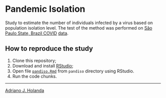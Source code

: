 # Pandemic Isolation

Study to estimate the number of individuals infected by a virus based 
on population isolation level. The test of the method was performed on 
[São Paulo State, Brazil COVID](https://www.saopaulo.sp.gov.br/coronavirus/) 
[data](https://github.com/seade-R/dados-covid-sp).

## How to reproduce the study

1. Clone this repository;
2. Download and install [RStudio](https://www.rstudio.com/);
3. Open file [`pandiso.Rmd`](pandiso.Rmd) from `pandiso` directory
    using RStudio.
4. Run the code chunks.

---

[Adriano J. Holanda](https://ajholanda.github.io/)
